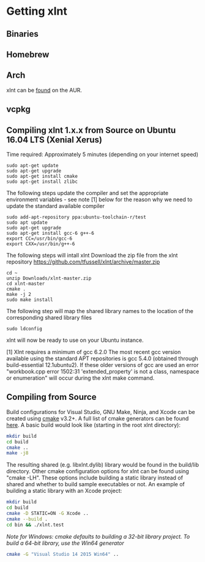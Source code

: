 # Getting xlnt

## Binaries

## Homebrew

## Arch

xlnt can be [found](https://aur.archlinux.org/packages/xlnt/) on the AUR.

## vcpkg

## Compiling xlnt 1.x.x from Source on Ubuntu 16.04 LTS (Xenial Xerus) 
Time required: Approximately 5 minutes (depending on your internet speed)
```
sudo apt-get update
sudo apt-get upgrade
sudo apt-get install cmake
sudo apt-get install zlibc
```
The following steps update the compiler and set the appropriate environment variables - see note [1] below for the reason why we need to update the standard available compiler
```
sudo add-apt-repository ppa:ubuntu-toolchain-r/test
sudo apt update
sudo apt-get upgrade
sudo apt-get install gcc-6 g++-6
export CC=/usr/bin/gcc-6  
export CXX=/usr/bin/g++-6
```
The following steps will intall xlnt
Download the zip file from the xlnt repository
https://github.com/tfussell/xlnt/archive/master.zip
```
cd ~
unzip Downloads/xlnt-master.zip
cd xlnt-master
cmake .
make -j 2
sudo make install
```
The following step will map the shared library names to the location of the corresponding shared library files
```
sudo ldconfig
```
xlnt will now be ready to use on your Ubuntu instance. 

[1] 
Xlnt requires a minimum of gcc 6.2.0
The most recent gcc version available using the standard APT repositories is gcc 5.4.0 (obtained through build-essential 12.1ubuntu2). If these older versions of gcc are used an error "workbook.cpp error 1502:31 'extended_property' is not a class, namespace or enumeration" will occur during the xlnt make command.

## Compiling from Source

Build configurations for Visual Studio, GNU Make, Ninja, and Xcode can be created using [cmake](https://cmake.org/) v3.2+. A full list of cmake generators can be found [here](https://cmake.org/cmake/help/v3.0/manual/cmake-generators.7.html). A basic build would look like (starting in the root xlnt directory):

```bash
mkdir build
cd build
cmake ..
make -j8
```

The resulting shared (e.g. libxlnt.dylib) library would be found in the build/lib directory. Other cmake configuration options for xlnt can be found using "cmake -LH". These options include building a static library instead of shared and whether to build sample executables or not. An example of building a static library with an Xcode project:

```bash
mkdir build
cd build
cmake -D STATIC=ON -G Xcode ..
cmake --build .
cd bin && ./xlnt.test
```
*Note for Windows: cmake defaults to building a 32-bit library project. To build a 64-bit library, use the Win64 generator*
```bash
cmake -G "Visual Studio 14 2015 Win64" ..
```
